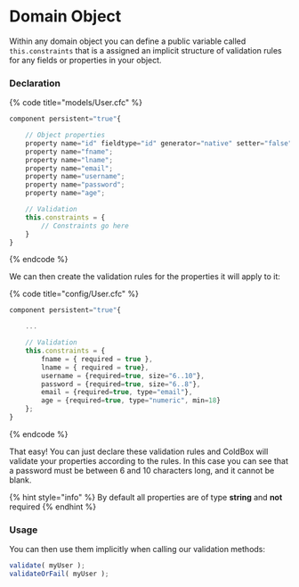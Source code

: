 # Domain Object

Within any domain object you can define a public variable called `this.constraints` that is a assigned an implicit structure of validation rules for any fields or properties in your object.

### Declaration

{% code title="models/User.cfc" %}
```javascript
component persistent="true"{

    // Object properties
    property name="id" fieldtype="id" generator="native" setter="false";
    property name="fname";
    property name="lname";
    property name="email";
    property name="username";
    property name="password";
    property name="age";

    // Validation
    this.constraints = {
        // Constraints go here
    }
}
```
{% endcode %}

We can then create the validation rules for the properties it will apply to it:

{% code title="config/User.cfc" %}
```javascript
component persistent="true"{

    ...

    // Validation
    this.constraints = {
        fname = { required = true },
        lname = { required = true},
        username = {required=true, size="6..10"},
        password = {required=true, size="6..8"},
        email = {required=true, type="email"},
        age = {required=true, type="numeric", min=18}
    };
}
```
{% endcode %}

That easy! You can just declare these validation rules and ColdBox will validate your properties according to the rules. In this case you can see that a password must be between 6 and 10 characters long, and it cannot be blank.

{% hint style="info" %}
By default all properties are of type **string** and **not** required
{% endhint %}

### Usage

You can then use them implicitly when calling our validation methods:

```javascript
validate( myUser );
validateOrFail( myUser );
```
